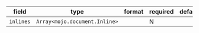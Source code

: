 | field | type | format | required | default | description |
|---|---|---|---|---|---|
| `inlines` | `Array<mojo.document.Inline>` |  | N |  |
